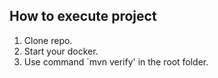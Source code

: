 ## How to execute project
1. Clone repo.
2. Start your docker.
3. Use command `mvn verify' in the root folder.
